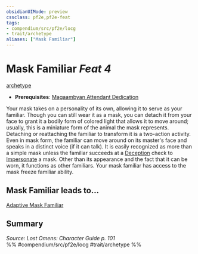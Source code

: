 ```yaml
---
obsidianUIMode: preview
cssclass: pf2e,pf2e-feat
tags:
- compendium/src/pf2e/locg
- trait/archetype
aliases: ["Mask Familiar"]
---
```

# Mask Familiar  *Feat 4*  
[archetype](archetype.md "Archetype Feat Trait")  

- **Prerequisites**: [Magaambyan Attendant Dedication](magaambyan-attendant-dedication-locg.md)

Your mask takes on a personality of its own, allowing it to serve as your familiar. Though you can still wear it as a mask, you can detach it from your face to grant it a bodily form of colored light that allows it to move around; usually, this is a miniature form of the animal the mask represents. Detaching or reattaching the familiar to transform it is a two-action activity. Even in mask form, the familiar can move around on its master's face and speaks in a distinct voice (if it can talk). It is easily recognized as more than a simple mask unless the familiar succeeds at a [Deception](skills.md#Deception) check to [Impersonate](impersonate.md) a mask. Other than its appearance and the fact that it can be worn, it functions as other familiars. Your mask familiar has access to the mask freeze familiar ability.

## Mask Familiar leads to...

[Adaptive Mask Familiar](adaptive-mask-familiar-locg.md)

## Summary

*Source: Lost Omens: Character Guide p. 101*  
%% #compendium/src/pf2e/locg #trait/archetype %%